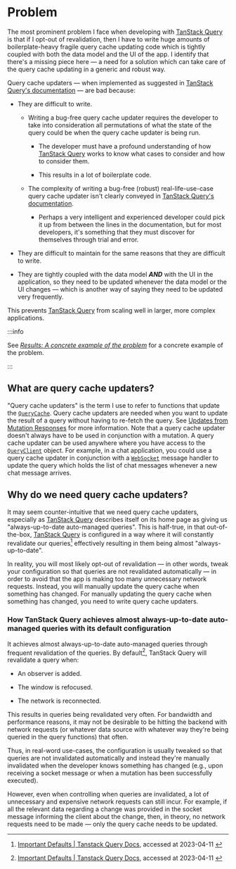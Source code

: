 # Problem

The most prominent problem I face when developing with [TanStack
Query](https://tanstack.com/query) is that if I opt-out of revalidation,
then I have to write huge amounts of boilerplate-heavy fragile query
cache updating code which is tightly coupled with both the data model
and the UI of the app. I identify that there's a missing piece here —
a need for a solution which can take care of the query cache updating in
a generic and robust way.

Query cache updaters — when implemented as suggested in [TanStack
Query's documentation](https://tanstack.com/query/v4/docs) — are bad
because:

-   They are difficult to write.

    -   Writing a bug-free query cache updater requires the developer to
        take into consideration all permutations of what the state of
        the query could be when the query cache updater is being run.

        -   The developer must have a profound understanding of how
            [TanStack Query](https://tanstack.com/query) works to know
            what cases to consider and how to consider them.

        -   This results in a lot of boilerplate code.

    -   The complexity of writing a bug-free (robust) real-life-use-case
        query cache updater isn't clearly conveyed in [TanStack Query's
        documentation](https://tanstack.com/query/v4/docs).

        -   Perhaps a very intelligent and experienced developer could
            pick it up from between the lines in the documentation, but
            for most developers, it's something that they must discover
            for themselves through trial and error.

-   They are difficult to maintain for the same reasons that they are
    difficult to write.

-   They are tightly coupled with the data model **_AND_** with the UI
    in the application, so they need to be updated whenever the data
    model or the UI changes — which is another way of saying they need
    to be updated very frequently.

This prevents [TanStack Query](https://tanstack.com/query) from scaling
well in larger, more complex applications.

:::info

See [_Results: A concrete example of the
problem_](results#a-concrete-example-of-the-problem) for a concrete example of
the problem.

:::

## What are query cache updaters?

"Query cache updaters" is the term I use to refer to functions that
update the
[`QueryCache`](https://tanstack.com/query/v4/docs/reference/QueryCache).
Query cache updaters are needed when you want to update the result of a
query without having to re-fetch the query. See [Updates from Mutation
Responses](https://tanstack.com/query/v4/docs/guides/updates-from-mutation-responses)
for more information. Note that a query cache updater doesn't always
have to be used in conjunction with a mutation. A query cache updater
can be used anywhere where you have access to the
[`QueryClient`](https://tanstack.com/query/v4/docs/reference/QueryClient)
object. For example, in a chat application, you could use a query cache
updater in conjunction with a
[`WebSocket`](https://developer.mozilla.org/en-US/docs/Web/API/WebSocket)
message handler to update the query which holds the list of chat
messages whenever a new chat message arrives.

## Why do we need query cache updaters?

It may seem counter-intuitive that we need query cache updaters,
especially as [TanStack Query](https://tanstack.com/query) describes
itself on its home page as giving us "always-up-to-date auto-managed
queries". This is half-true, in that out-of-the-box, [TanStack
Query](https://tanstack.com/query) is configured in a way where it will
constantly revalidate our queries[^5] effectively resulting in them being almost
"always-up-to-date".

In reality, you will most likely opt-out of revalidation — in other
words, tweak your configuration so that queries are not revalidated
automatically — in order to avoid that the app is making too many
unnecessary network requests. Instead, you will manually update the
query cache when something has changed. For manually updating the query
cache when something has changed, you need to write query cache
updaters.

### How TanStack Query achieves almost always-up-to-date auto-managed queries with its default configuration

It achieves almost always-up-to-date auto-managed queries through
frequent revalidation of the queries. By default[^5], TanStack Query will
revalidate a query when:

-   An observer is added.

-   The window is refocused.

-   The network is reconnected.

This results in queries being revalidated very often. For bandwidth and
performance reasons, it may not be desirable to be hitting the backend
with network requests (or whatever data source with whatever way they're
being queried in the query functions) that often.

Thus, in real-word use-cases, the configuration is usually tweaked so
that queries are not invalidated automatically and instead they're
manually invalidated when the developer knows something has changed
(e.g., upon receiving a socket message or when a mutation has been
successfully executed).

However, even when controlling when queries are invalidated, a lot of
unnecessary and expensive network requests can still incur. For example,
if all the relevant data regarding a change was provided in the socket
message informing the client about the change, then, in theory, no
network requests need to be made — only the query cache needs to be
updated.

[^5]: [Important Defaults | Tanstack Query Docs](https://tanstack.com/query/docs/guides/important-defaults), accessed at 2023-04-11&nbsp;
